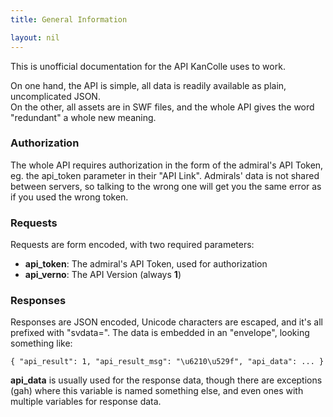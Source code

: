 ```yaml
---
title: General Information

layout: nil
---
```


This is unofficial documentation for the API KanColle uses to work.

On one hand, the API is simple, all data is readily available as plain, uncomplicated JSON.  
On the other, all assets are in SWF files, and the whole API gives the word "redundant" a whole new meaning.

### Authorization
The whole API requires authorization in the form of the admiral's API Token, eg. the api_token parameter in their "API Link". Admirals' data is not shared between servers, so talking to the wrong one will get you the same error as if you used the wrong token.

### Requests
Requests are form encoded, with two required parameters:

* **api_token**: The admiral's API Token, used for authorization
* **api_verno**: The API Version (always **1**)

### Responses
Responses are JSON encoded, Unicode characters are escaped, and it's all prefixed with "svdata=". The data is embedded in an "envelope", looking something like:

`{
	"api_result": 1,
	"api_result_msg": "\u6210\u529f",
	"api_data": ...
}`

**api_data** is usually used for the response data, though there are exceptions (gah) where this variable is named something else, and even ones with multiple variables for response data.
